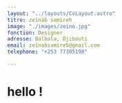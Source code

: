 ```yaml
---
layout: "../layouts/CvLayout.astro"
titre: zeinab samireh
image: "./images/zeino.jpg"
fonction: Designer
adresse: Balbala, Djibouti
email: zeinabsamire5@gmail.com
telephone: "+253 77305198"

---
```

# hello !